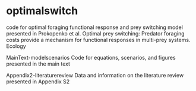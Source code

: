 # optimalswitch
code for optimal foraging functional response and prey switching model presented in Prokopenko et al. Optimal prey switching: Predator foraging costs provide a mechanism for functional responses in multi-prey systems. Ecology

MainText-modelscenarios Code for equations, scenarios, and figures presented in the main text

Appendix2-literaturereview Data and information on the literature review presented in Appendix S2
